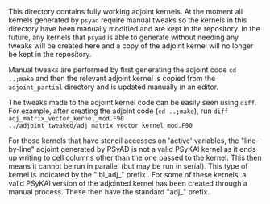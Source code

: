 <!--
BSD 3-Clause License

Copyright (c) 2023-2024, Science and Technology Facilities Council.
All rights reserved.

Redistribution and use in source and binary forms, with or without
modification, are permitted provided that the following conditions are met:

* Redistributions of source code must retain the above copyright notice, this
  list of conditions and the following disclaimer.

* Redistributions in binary form must reproduce the above copyright notice,
  this list of conditions and the following disclaimer in the documentation
  and/or other materials provided with the distribution.

* Neither the name of the copyright holder nor the names of its
  contributors may be used to endorse or promote products derived from
  this software without specific prior written permission.

THIS SOFTWARE IS PROVIDED BY THE COPYRIGHT HOLDERS AND CONTRIBUTORS
"AS IS" AND ANY EXPRESS OR IMPLIED WARRANTIES, INCLUDING, BUT NOT
LIMITED TO, THE IMPLIED WARRANTIES OF MERCHANTABILITY AND FITNESS
FOR A PARTICULAR PURPOSE ARE DISCLAIMED. IN NO EVENT SHALL THE
COPYRIGHT HOLDER OR CONTRIBUTORS BE LIABLE FOR ANY DIRECT, INDIRECT,
INCIDENTAL, SPECIAL, EXEMPLARY, OR CONSEQUENTIAL DAMAGES (INCLUDING,
BUT NOT LIMITED TO, PROCUREMENT OF SUBSTITUTE GOODS OR SERVICES;
LOSS OF USE, DATA, OR PROFITS; OR BUSINESS INTERRUPTION) HOWEVER
CAUSED AND ON ANY THEORY OF LIABILITY, WHETHER IN CONTRACT, STRICT
LIABILITY, OR TORT (INCLUDING NEGLIGENCE OR OTHERWISE) ARISING IN
ANY WAY OUT OF THE USE OF THIS SOFTWARE, EVEN IF ADVISED OF THE
POSSIBILITY OF SUCH DAMAGE.

Authors: R. W. Ford and A. R. Porter, STFC Daresbury Lab
-->

This directory contains fully working adjoint kernels. At the moment
all kernels generated by `psyad` require manual tweaks so the kernels
in this directory have been manually modified and are kept in the
repository. In the future, any kernels that `psyad` is able to
generate without needing any tweaks will be created here and a copy of
the adjoint kernel will no longer be kept in the repository.

Manual tweaks are performed by first generating the adjoint code `cd
..;make` and then the relevant adjoint kernel is copied from the
`adjoint_partial` directory and is updated manually in an editor.

The tweaks made to the adjoint kernel code can be easily seen using
`diff`. For example, after creating the adjoint code (`cd ..;make`),
run `diff adj_matrix_vector_kernel_mod.F90
../adjoint_tweaked/adj_matrix_vector_kernel_mod.F90`

For those kernels that have stencil accesses on 'active' variables,
the "line-by-line" adjoint generated by PSyAD is not a valid
PSyKAl kernel as it ends up writing to cell columns other than
the one passed to the kernel. This then means it cannot be run in
parallel (but may be run in serial). This type of kernel is
indicated by the "lbl_adj_" prefix . For some of these kernels, a
valid PSyKAl version of the adjointed kernel has been created
through a manual process. These then have the standard "adj_"
prefix.
